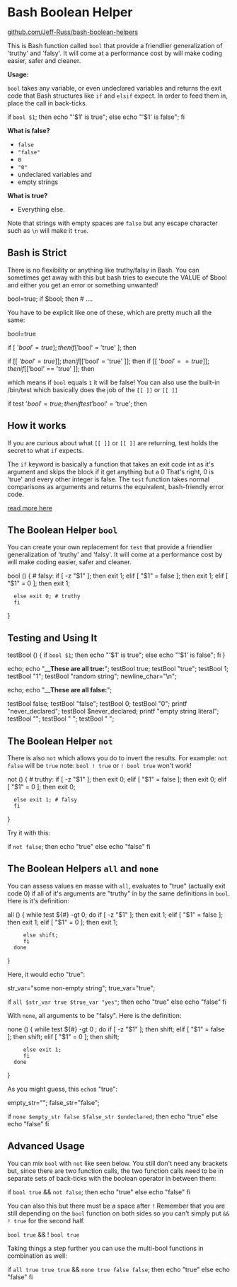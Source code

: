 # Bash Boolean Helper

[github.com/Jeff-Russ/bash-boolean-helpers](https://github.com/Jeff-Russ/bash-boolean-helpers)

This is Bash function called `bool` that provide a friendlier generalization of 'truthy' and 'falsy'. It will come at a performance cost by will make coding easier, safer and cleaner.

__Usage:__

`bool` takes any variable, or even undeclared variables and returns the exit code that Bash structures like `if` and `elsif` expect. In order to feed them in, place the call in back-ticks.  

   if `bool $1`; then
      echo "'$1' is true";
   else
      echo "'$1' is false";
   fi

__What is false?__
- `false`
- `"false"`
- `0`
- `"0"`
- undeclared variables and 
- empty strings

__What is true?__

- Everything else. 

Note that strings with empty spaces are `false` but any escape character such as `\n` will make it `true`.

## Bash is Strict

There is no flexibility or anything like truthy/falsy in Bash. You can sometimes get away with this but bash tries to execute the VALUE of $bool and either you get an error or something unwanted!

   bool=true;
   if $bool; then # ....

You have to be explicit like one of these, which are pretty much all the same:
   
   bool=true
   
   if [ '$bool' = true ]; then
   if [ '$bool' = 'true' ]; then
   
   if [[ '$bool' = true ]]; then
   if [[ '$bool' = 'true' ]]; then
   if [[ '$bool' == true ]]; then
   if [[ '$bool' == 'true' ]]; then

which means if `bool` equals `1` it will be false! You can also use the built-in /bin/test which basically does the job of the `[[ ]]` or `[[ ]]`

   if test '$bool' = true; then
   if test '$bool' = 'true'; then

## How it works

If you are curious about what `[[ ]]` or `[[ ]]` are returning, test holds the secret to what `if` expects.

The `if` keyword is basically a function that takes an exit code int as it's argument and skips the block if it get anything but a 0 That's right, 0 is 'true' and every other integer is false. The `test` function takes normal comparisons as arguments and returns the equivalent, bash-friendly error code.

[read more here](http://www.cyberciti.biz/faq/shell-how-to-determine-the-exit-status-of-linux-and-unix-command/)

## The Boolean Helper `bool`

You can create your own replacement for `test` that provide a friendlier generalization of 'truthy' and 'falsy'. It will come at a performance cost by will make coding easier, safer and cleaner.

   bool () {
      # falsy:
      if   [ -z "$1" ];      then exit 1;
      elif [ "$1" = false ]; then exit 1;
      elif [ "$1" = 0 ];     then exit 1;
   
      else exit 0; # truthy
      fi
   }

## Testing and Using It

   testBool () {
      if `bool $1`; then echo "'$1' is true";
      else echo "'$1' is false";
      fi
   }
   
   echo;
   echo "______________These are all true:____________"; 
   testBool true;
   testBool "true";
   testBool 1;
   testBool "1";
   testBool "random string";
   newline_char="\n";
   
   echo;
   echo "______________These are all false:____________"; 
   
   testBool false;
   testBool "false";
   testBool 0;
   testBool "0";
   printf "never_declared";       testBool $never_declared;
   printf "empty string literal"; testBool "";
   testBool " ";
   testBool "     ";

## The Boolean Helper `not`

There is also `not` which allows you do to invert the results. For example: `not false` will be `true` note: `bool ! true` or `! bool true` won't work!

   not () {
      # truthy:
      if   [ -z "$1" ];      then exit 0;
      elif [ "$1" = false ]; then exit 0;
      elif [ "$1" = 0 ];     then exit 0;
   
      else exit 1; # falsy
      fi
   }

Try it with this:

   if `not false`; then 
      echo "true"
   else
      echo "false"
   fi
   
## The Boolean Helpers `all` and `none`


You can assess values en masse with `all`, evaluates to "true" (actually exit code 0) if all of it's arguments are "truthy" in by the same definitions in `bool`. Here is it's definition:


   all () {
      while test ${#} -gt 0; do
         if   [ -z "$1" ];      then exit 1;
         elif [ "$1" = false ]; then exit 1;
         elif [ "$1" = 0 ];     then exit 1;
   
         else shift;
         fi
      done
   }

Here, it would echo "true":

   str_var="some non-empty string";
   true_var="true";
   
   if `all $str_var true $true_var "yes"`; then 
      echo "true"
   else
      echo "false"
   fi

With `none`, all arguments to be "falsy". Here is the definition:

   none () {
      while test ${#} -gt 0 ; do
         if   [ -z "$1" ];      then shift;
         elif [ "$1" = false ]; then shift;
         elif [ "$1" = 0 ];     then shift;
   
         else exit 1;
         fi
      done
   }

As you might guess, this `echo`s "true":

   empty_str="";
   false_str="false";
   
   if `none $empty_str false $false_str $undeclared`; then 
      echo "true"
   else
      echo "false"
   fi

## Advanced Usage

You can mix `bool` with `not` like seen below. You still don't need any brackets but, since there are two function calls, the two function calls need to be in separate sets of back-ticks with the boolean operator in between them: 

   if `bool true` && `not false`; then 
      echo "true"
   else
      echo "false"
   fi

You can also this but there must be a space after `!` Remember that you are still depending on the `bool` function on both sides so you can't simply put `&& ! true` for the second half.

   `bool true` && ! `bool true`
   
Taking things a step further you can use the multi-bool functions in combination as well:

   if `all true true true` && `none true false false`; then 
      echo "true"
   else
      echo "false"
   fi

